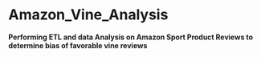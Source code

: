 # Amazon_Vine_Analysis
 **Performing ETL and data Analysis on Amazon Sport Product Reviews to determine bias of favorable vine reviews**
